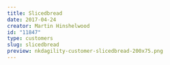 ```yaml
---
title: Slicedbread
date: 2017-04-24
creator: Martin Hinshelwood
id: "11847"
type: customers
slug: slicedbread
preview: nkdagility-customer-slicedbread-200x75.png
---
```

